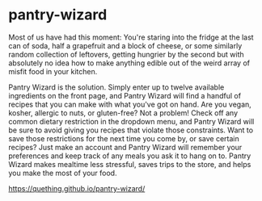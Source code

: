 # pantry-wizard
Most of us have had this moment: You're staring into the fridge at the last can of soda, half a grapefruit and a block of cheese, or some similarly random collection of leftovers, getting hungrier by the second but with absolutely no idea how to make anything edible out of the weird array of misfit food in your kitchen.

Pantry Wizard is the solution. Simply enter up to twelve available ingredients on the front page, and Pantry Wizard will find a handful of recipes that you can make with what you've got on hand. Are you vegan, kosher, allergic to nuts, or gluten-free? Not a problem! Check off any common dietary restriction in the dropdown menu, and Pantry Wizard will be sure to avoid giving you recipes that violate those constraints. Want to save those restrictions for the next time you come by, or save certain recipes? Just make an account and Pantry Wizard will remember your preferences and keep track of any meals you ask it to hang on to. Pantry Wizard makes mealtime less stressful, saves trips to the store, and helps you make the most of your food.

https://quething.github.io/pantry-wizard/
